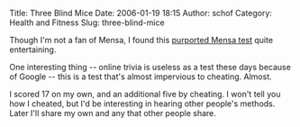 Title: Three Blind Mice
Date: 2006-01-19 18:15
Author: schof
Category: Health and Fitness
Slug: three-blind-mice

Though I'm not a fan of Mensa, I found this [purported Mensa
test](http://www.mensa-test.com/) quite entertaining.

One interesting thing -- online trivia is useless as a test these days
because of Google -- this is a test that's almost impervious to
cheating. Almost.

I scored 17 on my own, and an additional five by cheating. I won't tell
you how I cheated, but I'd be interesting in hearing other people's
methods. Later I'll share my own and any that other people share.

